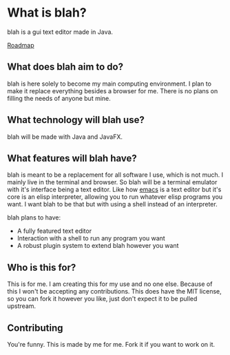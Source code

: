 # What is blah?

blah is a gui text editor made in Java.

[Roadmap](/docs/blah-roadmap.md)

## What does blah aim to do?

blah is here solely to become my main computing environment. I plan to make it
replace everything besides a browser for me. There is no plans on filling the 
needs of anyone but mine.

## What technology will blah use?

blah will be made with Java and JavaFX.

## What features will blah have?

blah is meant to be a replacement for all software I use, which is not much. I
mainly live in the terminal and browser. So blah will be a terminal emulator
with it's interface being a text editor. Like how [emacs](https://www.gnu.org/software/emacs/)
is a text editor but it's core is an elisp interpreter, allowing you to run
whatever elisp programs you want. I want blah to be that but with using a shell
instead of an interpreter.

blah plans to have:

* A fully featured text editor
* Interaction with a shell to run any program you want
* A robust plugin system to extend blah however you want

## Who is this for?

This is for me. I am creating this for my use and no one else. Because of this 
I won't be accepting any contributions. This does have the MIT license, so you 
can fork it however you like, just don't expect it to be pulled upstream.

## Contributing

You're funny. This is made by me for me. Fork it if you want to work on it.
